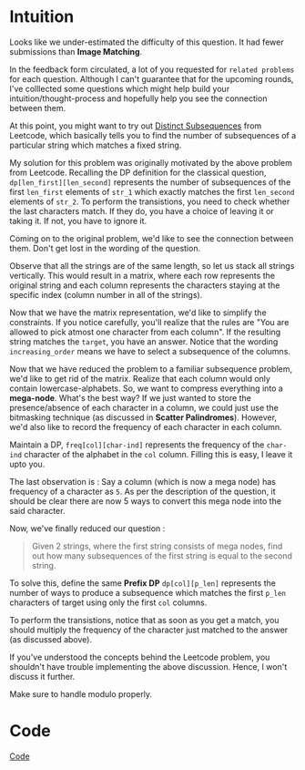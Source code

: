 # Intuition
Looks like we under-estimated the difficulty of this question. It had fewer submissions than **Image Matching**.

In the feedback form circulated, a lot of you requested for `related problems` for each question. Although I can't guarantee that for the upcoming rounds, I've colllected some questions which might help build your intuition/thought-process and hopefully help you see the connection between them.

At this point, you might want to try out [Distinct Subsequences]() from Leetcode, which basically tells you to find the number of subsequences of a particular string which matches a fixed string.

My solution for this problem was originally motivated by the above problem from Leetcode. Recalling the DP definition for the classical question, `dp[len_first][len_second]` represents the number of subsequences of the first `len_first` elements of `str_1` which exactly matches the first `len_second` elements of `str_2`. To perform the transistions, you need to check whether the last characters match. If they do, you have a choice of leaving it or taking it. If not, you have to ignore it.

Coming on to the original problem, we'd like to see the connection between them. Don't get lost in the wording of the question.

Observe that all the strings are of the same length, so let us stack all strings vertically. This would result in a matrix, where each row represents the original string and each column represents the characters staying at the specific index (column number in all of the strings).

Now that we have the matrix representation, we'd like to simplify the constraints. If you notice carefully, you'll realize that the rules are "You are allowed to pick atmost one character from each column". If the resulting string matches the `target`, you have an answer. Notice that the wording `increasing_order` means we have to select a subsequence of the columns.

Now that we have reduced the problem to a familiar subsequence problem, we'd like to get rid of the matrix. Realize that each column would only contain lowercase-alphabets. So, we want to compress everything into a **mega-node**. What's the best way? If we just wanted to store the presence/absence of each character in a column, we could just use the bitmasking technique (as discussed in **Scatter Palindromes**). However, we'd also like to record the frequency of each character in each column.

Maintain a DP, `freq[col][char-ind]` represents the frequency of the `char-ind` character of the alphabet in the `col` column. Filling this is easy, I leave it upto you.

The last observation is : Say a column (which is now a mega node) has frequency of a character as `5`. As per the description of the question, it should be clear there are now 5 ways to convert this mega node into the said character.

Now, we've finally reduced our question :
> Given 2 strings, where the first string consists of mega nodes, find out how many subsequences of the first string is equal to the second string.

To solve this, define the same **Prefix DP** `dp[col][p_len]` represents the number of ways to produce a subsequence which matches the first `p_len` characters of target using only the first `col` columns. 

To perform the transistions, notice that as soon as you get a match, you should multiply the frequency of the character just matched to the answer (as discussed above). 

If you've understood the concepts behind the Leetcode problem, you shouldn't have trouble implementing the above discussion. Hence, I won't discuss it further. 

Make sure to handle modulo properly.

# Code
[Code](string-formation.cpp)
